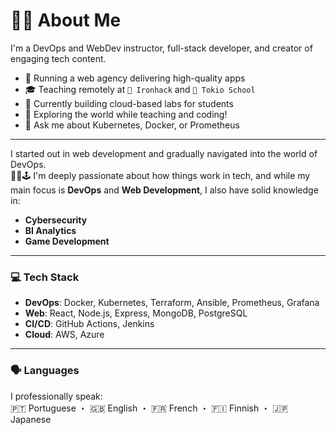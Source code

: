 # 👨‍💻 About Me

I'm a DevOps and WebDev instructor, full-stack developer, and creator of engaging tech content.

- 🧨 Running a web agency delivering high-quality apps  
- 🎓 Teaching remotely at `🚀 Ironhack` and `🏯 Tokio School`  
- 🔭 Currently building cloud-based labs for students  
- 🌱 Exploring the world while teaching and coding!
- 💬 Ask me about Kubernetes, Docker, or Prometheus  

---

I started out in web development and gradually navigated into the world of DevOps.  
🧙‍♂️🕹️ I'm deeply passionate about how things work in tech, and while my main focus is **DevOps** and **Web Development**, I also have solid knowledge in:

- **Cybersecurity**
- **BI Analytics**
- **Game Development**

---

### 💻 Tech Stack

- **DevOps**: Docker, Kubernetes, Terraform, Ansible, Prometheus, Grafana  
- **Web**: React, Node.js, Express, MongoDB, PostgreSQL  
- **CI/CD**: GitHub Actions, Jenkins  
- **Cloud**: AWS, Azure  

---

### 🗣️ Languages

I professionally speak:  
🇵🇹 Portuguese ・ 🇬🇧 English ・ 🇫🇷 French ・ 🇫🇮 Finnish ・ 🇯🇵 Japanese
